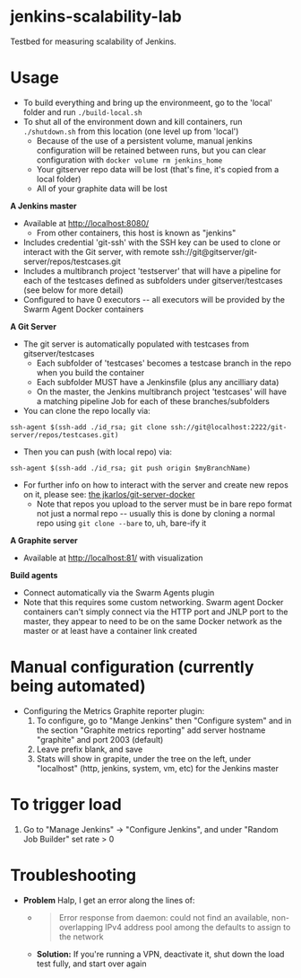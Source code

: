 # jenkins-scalability-lab
Testbed for measuring scalability of Jenkins.

# Usage
* To build everything and bring up the environmeent, go to the 'local' folder and run `./build-local.sh`
* To shut all of the environment down and kill containers, run `./shutdown.sh` from this location (one level up from 'local')
    - Because of the use of a persistent volume, manual jenkins configuration will be retained between runs, but you can clear configuration with `docker volume rm jenkins_home`
    - Your gitserver repo data will be lost (that's fine, it's copied from a local folder)
    - All of your graphite data will be lost

**A Jenkins master**
* Available at [http://localhost:8080/](http://localhost:8080/)
    - From other containers, this host is known as "jenkins"
* Includes credential 'git-ssh' with the SSH key can be used to clone or interact with the Git server, with remote ssh://git@gitserver/git-server/repos/testcases.git
* Includes a multibranch project 'testserver' that will have a pipeline for each of the testcases defined as subfolders under gitserver/testcases (see below for more detail)
* Configured to have 0 executors -- all executors will be provided by the Swarm Agent Docker containers

**A Git Server**
* The git server is automatically populated with testcases from gitserver/testcases
    - Each subfolder of 'testcases' becomes a testcase branch in the repo when you build the container
    - Each subfolder MUST have a Jenkinsfile (plus any ancilliary data)
    - On the master, the Jenkins multibranch project 'testcases' will have a matching pipeline Job for each of these branches/subfolders
* You can clone the repo locally via:
```
ssh-agent $(ssh-add ./id_rsa; git clone ssh://git@localhost:2222/git-server/repos/testcases.git)
```
* Then you can push (with local repo) via:
```
ssh-agent $(ssh-add ./id_rsa; git push origin $myBranchName)
```

* For further info on how to interact with the server and create new repos on it, please see: [the jkarlos/git-server-docker](https://hub.docker.com/r/jkarlos/git-server-docker/)
    - Note that repos you upload to the server must be in bare repo format not just a normal repo -- usually this is done by cloning a normal repo using `git clone --bare` to, uh, bare-ify it

**A Graphite server**
* Available at [http://localhost:81/](http://localhost:81/) with visualization

**Build agents**
* Connect automatically via the Swarm Agents plugin
* Note that this requires some custom networking. Swarm agent Docker containers can't simply connect via the HTTP port and JNLP port to the master, they appear to need to be on the same Docker network as the master or at least have a container link created

# Manual configuration (currently being automated)
* Configuring the Metrics Graphite reporter plugin:
    1. To configure, go to "Mange Jenkins" then "Configure system" and in the section "Graphite metrics reporting" add server hostname "graphite" and port 2003 (default)
    2. Leave prefix blank, and save
    3. Stats will show in grapite, under the tree on the left, under "localhost" (http, jenkins, system, vm, etc) for the Jenkins master

# To trigger load
1. Go to "Manage Jenkins" -> "Configure Jenkins", and under "Random Job Builder" set rate > 0

# Troubleshooting

* **Problem** Halp, I get an error along the lines of:
    * > Error response from daemon: could not find an available, non-overlapping IPv4 address pool among the defaults to assign to the network
    * **Solution:** If you're running a VPN, deactivate it, shut down the load test fully, and start over again